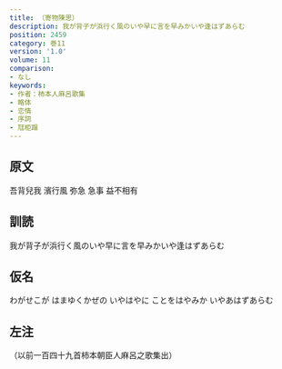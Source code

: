 ```yaml
---
title: （寄物陳思）
description: 我が背子が浜行く風のいや早に言を早みかいや逢はずあらむ
position: 2459
category: 巻11
version: '1.0'
volume: 11
comparison:
- なし
keywords:
- 作者：柿本人麻呂歌集
- 略体
- 恋情
- 序詞
- 尫柜蹋
---
```


## 原文

吾背兒我 濱行風 弥急 急事 益不相有

## 訓読

我が背子が浜行く風のいや早に言を早みかいや逢はずあらむ

## 仮名

わがせこが はまゆくかぜの いやはやに ことをはやみか いやあはずあらむ

## 左注

（以前一百四十九首柿本朝臣人麻呂之歌集出）
